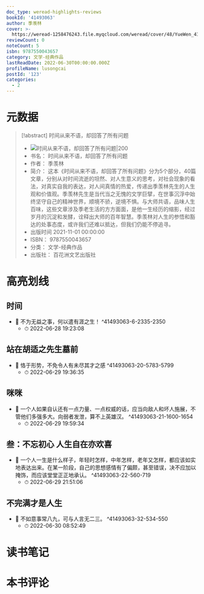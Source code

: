 ```yaml
---
doc_type: weread-highlights-reviews
bookId: '41493063'
author: 季羡林
cover: >-
  https://weread-1258476243.file.myqcloud.com/weread/cover/48/YueWen_41493063/t7_YueWen_41493063.jpg
reviewCount: 0
noteCount: 5
isbn: 9787550043657
category: 文学-经典作品
lastReadDate: 2022-06-30T00:00:00.000Z
profileName: lusongcai
postId: '123'
categories:
  - 2
---
```

# 元数据
> [!abstract] 时间从来不语，却回答了所有问题
> - ![ 时间从来不语，却回答了所有问题|200](https://weread-1258476243.file.myqcloud.com/weread/cover/48/YueWen_41493063/t7_YueWen_41493063.jpg)
> - 书名： 时间从来不语，却回答了所有问题
> - 作者： 季羡林
> - 简介： 这本《时间从来不语，却回答了所有问题》分为5个部分，40篇文章，分别从对时间流逝的坦然、对人生意义的思考，对社会现象的看法，对真实自我的表达，对人间真情的热爱，传递出季羡林先生的人生观和价值观。季羡林先生是当代当之无愧的文学巨擘，在世事沉浮中始终坚守自己的精神世界，顺境不骄，逆境不惧。与大师共语，品味人生百味，这些文章涉及季老生活的方方面面，是他一生经历的缩影，经过岁月的沉淀和发酵，诠释出大师的百年智慧。季羡林对人生的参悟和豁达的处事态度，或许我们还难以抵达，但我们仍能不停追寻。
> - 出版时间 2021-11-01 00:00:00
> - ISBN： 9787550043657
> - 分类： 文学-经典作品
> - 出版社： 百花洲文艺出版社

# 高亮划线

## 时间


- 📌 不为无益之事，何以遣有涯之生！ ^41493063-6-2335-2350
    - ⏱ 2022-06-28 19:23:08 
## 站在胡适之先生墓前


- 📌 恪于形势，不免令人有未尽其才之感 ^41493063-20-5783-5799
    - ⏱ 2022-06-29 19:36:35 
## 咪咪


- 📌 一个人如果自认还有一点力量、一点权威的话，应当向敌人和坏人施展，不管他们多强多大。向弱者发泄，算不上英雄汉。 ^41493063-21-1600-1654
    - ⏱ 2022-06-29 19:59:34 
## 叁：不忘初心 人生自在亦欢喜


- 📌 一个人一生是什么样子，年轻时怎样，中年怎样，老年又怎样，都应该如实地表达出来。在某一阶段，自己的思想感情有了偏颇，甚至错误，决不应加以掩饰，而应该堂堂正正地承认。 ^41493063-22-560-719
    - ⏱ 2022-06-29 21:51:06 
## 不完满才是人生


- 📌 不如意事常八九，可与人言无二三。 ^41493063-32-534-550
    - ⏱ 2022-06-30 08:52:49 
# 读书笔记

# 本书评论
